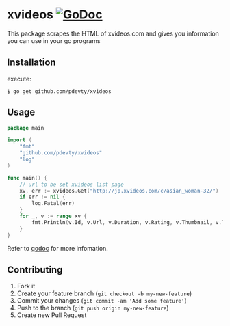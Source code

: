 # xvideos [![GoDoc](https://godoc.org/github.com/pdevty/xvideos?status.svg)](https://godoc.org/github.com/pdevty/xvideos)

This package scrapes the HTML of xvideos.com and gives you information you can use in your go programs

## Installation

execute:

    $ go get github.com/pdevty/xvideos

## Usage

```go
package main

import (
	"fmt"
	"github.com/pdevty/xvideos"
	"log"
)

func main() {
	// url to be set xvideos list page
	xv, err := xvideos.Get("http://jp.xvideos.com/c/asian_woman-32/")
	if err != nil {
		log.Fatal(err)
	}
	for _, v := range xv {
		fmt.Println(v.Id, v.Url, v.Duration, v.Rating, v.Thumbnail, v.Title, v.Tags)
	}
}
```

Refer to [godoc](http://godoc.org/github.com/pdevty/xvideos) for more infomation.

## Contributing

1. Fork it
2. Create your feature branch (`git checkout -b my-new-feature`)
3. Commit your changes (`git commit -am 'Add some feature'`)
4. Push to the branch (`git push origin my-new-feature`)
5. Create new Pull Request
